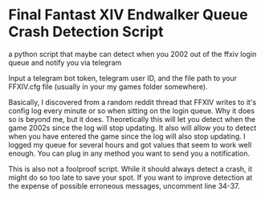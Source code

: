 # Final Fantast XIV Endwalker Queue Crash Detection Script
a python script that maybe can detect when you 2002 out of the ffxiv login queue and notify you via telegram

Input a telegram bot token, telegram user ID, and the file path to your FFXIV.cfg file (usually in your my games folder somewhere). 

Basically, I discovered from a random reddit thread that FFXIV writes to it's config log every minute or so when sitting on the login queue. Why it does so is beyond me, but it does. Theoretically this will let you detect when the game 2002s since the log will stop updating. It also will allow you to detect when you have entered the game since the log will also stop updating. I logged my queue for several hours and got values that seem to work well enough. You can plug in any method you want to send you a notification.

This is also not a foolproof script. While it should always detect a crash, it might do so too late to save your spot. If you want to improve detection at the expense of possible erroneous messages, uncomment line 34-37.
